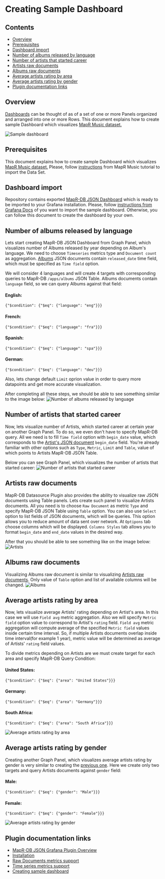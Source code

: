 # Creating Sample Dashboard

## Contents

* [Overview](#overview)
* [Prerequisites](#prerequisites)
* [Dashboard import](#overview)
* [Number of albums released by language](#number-of-albums-released-by-language)
* [Number of artists that started career](#number-of-artists-that-started-career)
* [Artists raw documents](#artists-raw-documents)
* [Albums raw documents](#albums-raw-documents)
* [Average artists rating by area](#average-artists-rating-by-area)
* [Average artists rating by gender](#average-artists-rating-by-gender)
* [Plugin documentation links](#plugin-documentation-links)

## Overview

[Dashboards](http://docs.grafana.org/guides/basic_concepts/#dashboard) can be thought of as of a set of one or more 
Panels organized and arranged into one or more Rows. This document explains how to create sample Dashboard which 
visualizes [MapR Music dataset.](https://github.com/mapr-demos/mapr-music/tree/master/dataset)

![](images/sample-dashboard.png?raw=true "Sample dashboard")

## Prerequisites

This document explains how to create sample Dashboard which visualizes 
[MapR Music dataset.](https://github.com/mapr-demos/mapr-music/tree/master/dataset) Please, follow 
[instructions](https://github.com/mapr-demos/mapr-music/blob/master/doc/tutorials/004-import-the-data-set.md) from MapR 
Music tutorial to import the Data Set.

## Dashboard import

Repository contains exported [MapR-DB JSON Dashboard](../dashboard/mapr-db-json-dashboard.json) which is ready to be 
imported to your Grafana installation. Please, follow 
[instructions from Grafana Docs](http://docs.grafana.org/reference/export_import/#importing-a-dashboard) of you want 
to import the sample dashboard. Otherwise, you can follow this document to create the dashboard by your own.

## Number of albums released by language

Lets start creating MapR-DB JSON Dashboard from Graph Panel, which visualizes number of Albums released by year 
depending on Album's language. We need to choose `Timeseries` metrics type and `Document count` as aggregation. 
[Albums](https://github.com/mapr-demos/mapr-music/blob/master/doc/tutorials/004-import-the-data-set.md#data-set-description) 
JSON documents contain `released_date` time field, which must be specified as `Time field` option.

We will consider 4 languages and will create 4 targets with corresponding queries to 
MapR-DB `/apps/albums` JSON Table. Albums documents contain `language` field, so we can query Albums against that field:

#### English:

```
{"$condition": {"$eq": {"language": "eng"}}}
```

#### French:

```
{"$condition": {"$eq": {"language": "fra"}}}
```

#### Spanish:

```
{"$condition": {"$eq": {"language": "spa"}}}
```

#### German:

```
{"$condition": {"$eq": {"language": "deu"}}}
```

Also, lets change default `Limit` oprion value in order to query more datapoints and get more accurate visualization.

After completing all these steps, we should be able to see something similar to the image below:
![](images/albums-released-by-language.png?raw=true "Number of albums released by language")

## Number of artists that started career

Now, lets visualize number of Artists, which started career at certain year on another Graph Panel. To do so, we even 
don't have to specify MapR-DB query. All we need is to fill `Time field` option with `begin_date` value, which 
corresponds to the 
[Artist's JSON document](https://github.com/mapr-demos/mapr-music/blob/master/doc/tutorials/004-import-the-data-set.md#data-set-description) 
`begin_date` field. You're already familiar with other options such as `Type`, `Metric`, `Limit` and `Table`, 
value of which points to Artists MapR-DB JSON Table.

Below you can see Graph Panel, which visualizes the number of artists that started career:
![](images/artists-started-career.png?raw=true "Number of artists that started career")

## Artists raw documents

MapR-DB Datasource Plugin also provides the ability to visualize raw JSON documents using Table panels. Lets create such
panel to visualize Artists documents. All you need is to choose `Raw Document` as metric `Type` and specify MapR-DB 
JSON Table using `Table` option. You can also use `Select` option to list fields of JSON documents, which will be queries.
This option allows you to reduce amount of data sent over network. At `Optipons` tab choose columns which will be 
displayed. `Columns Styles` tab allows you to format `begin_date` and `end_date` values in the desired way.

After that you should be able to see something like on the image below:
![](images/artists.png?raw=true "Artists")

## Albums raw documents

Visualizing Albums raw document is similar to visualizing [Artists raw documents](#artists-raw-documents). Only value of 
`Table` option and list of available columns will be changed.
![](images/albums.png?raw=true "Albums")

## Average artists rating by area

Now, lets visualize average Artists' rating depending on Artist's area. In this case we will use `Field avg` metric 
aggregation. Also we will specify `Metric field` option value to correspond to Artist's `rating` field. `Field avg` metric 
aggregation will compute average of the specified `Metric field` values inside certain time interval. So, if 
multiple Artists documents overlap inside time interval(for example 1 year), metric value will be determined as 
average of Artists' `rating` field values.

To divide metrics depending on Artists are we must create target for each area and specify MapR-DB Query Condition:


#### United States:

```
{"$condition": {"$eq": {"area": "United States"}}}
```

#### Germany:

```
{"$condition": {"$eq": {"area": "Germany"}}}
```

#### South Africa:

```
{"$condition": {"$eq": {"area": "South Africa"}}}
```


![](images/average-artists-rating-be-area.png?raw=true "Average artists rating by area")

## Average artists rating by gender

Creating another Graph Panel, which visualizes average artists rating by gender is very similar to creating the 
[previous one](#average-artists-rating-by-area). Here we create only two targets and query Artists documents against 
`gender` field:

#### Male:

```
{"$condition": {"$eq": {"gender": "Male"}}}
```

#### Female:

```
{"$condition": {"$eq": {"gender": "Female"}}}
```


![](images/average-rating-by-gender.png?raw=true "Average artists rating by gender")

## Plugin documentation links

* [MapR-DB JSON Grafana Plugin Overview](001-overview.md)
* [Installation](002-installation.md)
* [Raw Documents metrics support](003-raw-documents-support.md)
* [Time series metrics support](004-time-series-support.md)
* [Creating sample dashboard](005-creating-sample-dashboard.md)
